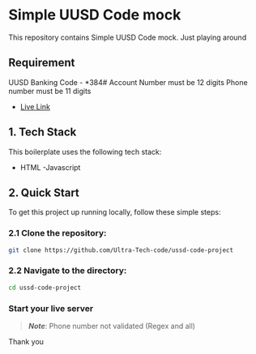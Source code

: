 # Simple UUSD Code mock
This repository contains Simple UUSD Code mock. Just playing around

## Requirement
UUSD Banking Code - *384#
Account Number must be 12 digits
Phone number must be 11 digits 


- [Live Link](https://ultra-tech-code.github.io/ussd-code-project/index.html)

## 1. Tech Stack
This boilerplate uses the following tech stack:
- HTML
-Javascript


## 2. Quick Start

To get this project up running locally, follow these simple steps:

### 2.1 Clone the repository:

```bash
git clone https://github.com/Ultra-Tech-code/ussd-code-project
```

### 2.2 Navigate to the directory:

```bash
cd ussd-code-project
```

### Start your live server

>**_Note_**: Phone number not validated (Regex and all)

Thank you